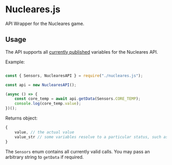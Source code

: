 # Nucleares.js
API Wrapper for the Nucleares game.

## Usage

The API supports all [currently published](https://nuclearesgame.blogspot.com/2023/11/webserver.html) variables for the Nucleares API.

Example:

```js

const { Sensors, NuclearesAPI } = require("./nucleares.js");

const api = new NuclearesAPI();

(async () => {
    const core_temp = await api.getData(Sensors.CORE_TEMP);
    console.log(core_temp.value);
})();
```

Returns object:

```js
{
    value, // the actual value
    value_str // some variables resolve to a particular status, such as pump statuses
}
```

The `Sensors` enum contains all currently valid calls. You may pass an arbitrary string to `getData` if required.